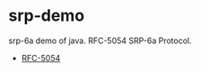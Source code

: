 # srp-demo
srp-6a demo of java. RFC-5054 SRP-6a Protocol.
- [RFC-5054](https://datatracker.ietf.org/doc/html/rfc5054)
